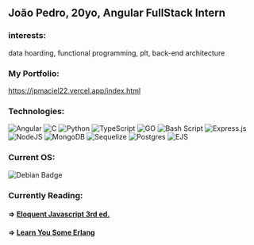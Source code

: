 ## João Pedro, 20yo, Angular FullStack Intern

### interests:
data hoarding, functional programming, plt, back-end architecture

### My Portfolio:
https://jpmaciel22.vercel.app/index.html

### Technologies:
![Angular](https://img.shields.io/badge/angular-%23DD0031.svg?style=for-the-badge&logo=angular&logoColor=white) ![C](https://img.shields.io/badge/c-%2300599C.svg?style=for-the-badge&logo=c&logoColor=white) ![Python](https://img.shields.io/badge/python-3670A0?style=for-the-badge&logo=python&logoColor=ffdd54) ![TypeScript](https://img.shields.io/badge/typescript-%23007ACC.svg?style=for-the-badge&logo=typescript&logoColor=white) ![GO](https://img.shields.io/badge/Go-00ADD8?logo=Go&logoColor=white&style=for-the-badge) ![Bash Script](https://img.shields.io/badge/bash_script-%23121011.svg?style=for-the-badge&logo=gnu-bash&logoColor=white) ![Express.js](https://img.shields.io/badge/express.js-%23404d59.svg?style=for-the-badge&logo=express&logoColor=%2361DAFB) ![NodeJS](https://img.shields.io/badge/node.js-6DA55F?style=for-the-badge&logo=node.js&logoColor=white) ![MongoDB](https://img.shields.io/badge/MongoDB-%234ea94b.svg?style=for-the-badge&logo=mongodb&logoColor=white) ![Sequelize](https://img.shields.io/badge/Sequelize-52B0E7?style=for-the-badge&logo=Sequelize&logoColor=white) ![Postgres](https://img.shields.io/badge/postgres-%23316192.svg?style=for-the-badge&logo=postgresql&logoColor=white) ![EJS](https://img.shields.io/badge/ejs-b4ca65.svg?style=for-the-badge&logo=EJS&logoColor=ac1d53)

### Current OS:
![Debian Badge](https://img.shields.io/badge/Debian-A81D33?logo=debian&logoColor=fff&style=for-the-badge)

### Currently Reading:
#### => [Eloquent Javascript 3rd ed.](https://eloquentjavascript.net/)
#### => [Learn You Some Erlang](https://https://learnyousomeerlang.com/)
